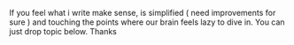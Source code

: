 If you feel what i write make sense, is simplified ( need improvements for sure ) and touching the points where our brain feels lazy to dive in.
You can just drop topic below.
Thanks
